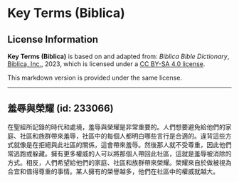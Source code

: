 # Key Terms (Biblica)

## License Information

**Key Terms (Biblica)** is based on and adapted from: _Biblica Bible Dictionary_, [Biblica, Inc.](https://www.biblica.com/), 2023, which is licensed under a [CC BY-SA 4.0 license](https://creativecommons.org/licenses/by-sa/4.0/legalcode.en).

This markdown version is provided under the same license.



--------------------------------

## 羞辱與榮耀 (id: 233066)

在聖經所記錄的時代和處境，羞辱與榮耀是非常重要的。人們想要避免給他們的家庭、社區和族群帶來羞辱，社區中的每個人都明白哪些言行是合適的。違背這些方式就像是在拒絕與此社區的關係，這會帶來羞辱。然後那人就不受尊重，因此他們常逃跑或躲藏。擁有更多權威的人可以將那個人帶回此社區，這就是羞辱被消除的方式。相反，人們希望給他們的家庭、社區和族群帶來榮耀。榮耀來自於做被視為合宜和值得尊重的事情。某人擁有的榮譽越多，他們在社區中的權威就越大。


